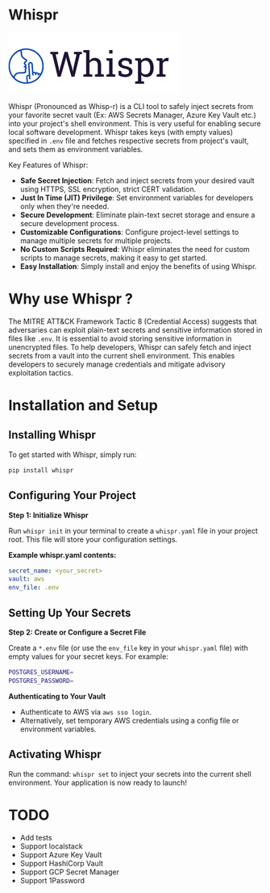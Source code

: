 # Whispr

![Logo](./logo.png)

Whispr (Pronounced as Whisp-r) is a CLI tool to safely inject secrets from your favorite secret vault (Ex: AWS Secrets Manager, Azure Key Vault etc.) into your project's shell environment. This is very useful for enabling secure local software development.
Whispr takes keys (with empty values) specified in `.env` file and fetches respective secrets from project's vault, and sets them as environment variables.

Key Features of Whispr:

* **Safe Secret Injection**: Fetch and inject secrets from your desired vault using HTTPS, SSL encryption, strict CERT validation.
* **Just In Time (JIT) Privilege**: Set environment variables for developers only when they're needed.
* **Secure Development**: Eliminate plain-text secret storage and ensure a secure development process.
* **Customizable Configurations**: Configure project-level settings to manage multiple secrets for multiple projects.
* **No Custom Scripts Required**: Whispr eliminates the need for custom scripts to manage secrets, making it easy to get started.
* **Easy Installation**: Simply install and enjoy the benefits of using Whispr.

# Why use Whispr ?

The MITRE ATT&CK Framework Tactic 8 (Credential Access) suggests that adversaries can exploit plain-text secrets and sensitive information stored in files like `.env`. It is essential to avoid storing
sensitive information in unencrypted files. To help developers, Whispr can safely fetch and inject secrets from a vault into the current shell environment. This enables developers to securely manage
credentials and mitigate advisory exploitation tactics.


# Installation and Setup

## Installing Whispr

To get started with Whispr, simply run:

```bash
pip install whispr
```

## Configuring Your Project

**Step 1: Initialize Whispr**

Run `whispr init` in your terminal to create a `whispr.yaml` file in your project root. This file will store your configuration settings.

**Example whispr.yaml contents:**
```yaml
secret_name: <your_secret>
vault: aws
env_file: .env
```

## Setting Up Your Secrets

**Step 2: Create or Configure a Secret File**

Create a `*.env` file (or use the `env_file` key in your `whispr.yaml` file) with empty values for your secret keys. For example:

```bash
POSTGRES_USERNAME=
POSTGRES_PASSWORD=
```

**Authenticating to Your Vault**

*   Authenticate to AWS via `aws sso login`.
*   Alternatively, set temporary AWS credentials using a config file or environment variables.

## Activating Whispr

Run the command: `whispr set` to inject your secrets into the current shell environment. Your application is now ready to launch!

# TODO

* Add tests
* Support localstack
* Support Azure Key Vault
* Support HashiCorp Vault
* Support GCP Secret Manager
* Support 1Password
